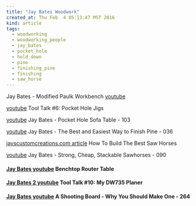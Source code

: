 ```yaml
---
title: "Jay Bates Woodwork"
created_at: Thu Feb  4 05:13:47 MST 2016
kind: article
tags:
  - woodworking
  - woodworking_people
  - jay_bates
  - pocket_hole
  - hold_down
  - pine
  - finishing_pine
  - finishing
  - saw_horse
---
```



Jay Bates - Modified Paulk Workbench
<a href="https://www.youtube.com/watch?v=rPvkdU5kkqA" target="_blank">youtube</a>


<a href="https://www.youtube.com/watch?v=K68YYKunxmo" target="_blank">youtube</a>
Tool Talk #6: Pocket Hole Jigs 

<a href="https://www.youtube.com/watch?v=VQ4JSWyk7YY" target="_blank">youtube</a>
Jay Bates - Pocket Hole Sofa Table - 103

<a href="https://www.youtube.com/watch?v=OqlQ-YB0NpA" target="_blank">youtube</a> 
Jay Bates - The Best and Easiest Way to Finish Pine - 036

<a href="http://jayscustomcreations.com/2013/04/saw-horses/" target="_blank">jayscustomcreations.com article</a>
How To Build The Best Saw Horses

<a href="https://www.youtube.com/watch?v=zxf6xMe_PKY" target="_blank">youtube</a>
Jay Bates - Strong, Cheap, Stackable Sawhorses - 090

<h4>
  <a href="https://www.youtube.com/watch?v=vI0DVKvXeYA" target="_blank">Jay Bates youtube</a>
  Benchtop Router Table
</h4>

<h4>
  <a href="https://www.youtube.com/watch?v=qQvaoHN39Qg" target="_blank">Jay Bates 2 youtube</a>
  Tool Talk #10: My DW735 Planer
</h4>

<h4>
  <a href="https://www.youtube.com/watch?v=gUrfzc4hai0&t=14s" target="_blank">Jay Bates youtube</a>
  A Shooting Board - Why You Should Make One - 264
</h4>

<!--
html boilerplate
<a href="" target="_blank"></a>
<a name=""></a>
<img src="" width="400px">
<ul>
  <li></li>
</ul>
<pre>
</pre>
<pre><code>
</code></pre>
<math xmlns='http://www.w3.org/1998/Math/MathML' display='block'>
</math>
-->
